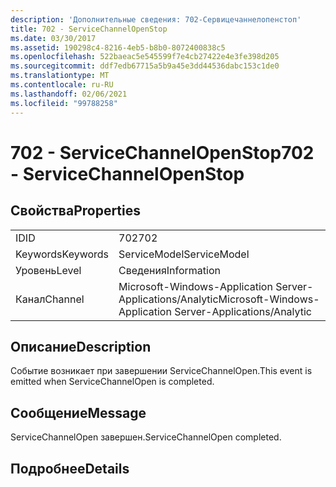 ```yaml
---
description: 'Дополнительные сведения: 702-Сервицечаннелопенстоп'
title: 702 - ServiceChannelOpenStop
ms.date: 03/30/2017
ms.assetid: 190298c4-8216-4eb5-b8b0-8072400838c5
ms.openlocfilehash: 522baeac5e545599f7e4cb27422e4e3fe398d205
ms.sourcegitcommit: ddf7edb67715a5b9a45e3dd44536dabc153c1de0
ms.translationtype: MT
ms.contentlocale: ru-RU
ms.lasthandoff: 02/06/2021
ms.locfileid: "99788258"
---
```

# <a name="702---servicechannelopenstop"></a><span data-ttu-id="05b90-103">702 - ServiceChannelOpenStop</span><span class="sxs-lookup"><span data-stu-id="05b90-103">702 - ServiceChannelOpenStop</span></span>

## <a name="properties"></a><span data-ttu-id="05b90-104">Свойства</span><span class="sxs-lookup"><span data-stu-id="05b90-104">Properties</span></span>  
  
|||  
|-|-|  
|<span data-ttu-id="05b90-105">ID</span><span class="sxs-lookup"><span data-stu-id="05b90-105">ID</span></span>|<span data-ttu-id="05b90-106">702</span><span class="sxs-lookup"><span data-stu-id="05b90-106">702</span></span>|  
|<span data-ttu-id="05b90-107">Keywords</span><span class="sxs-lookup"><span data-stu-id="05b90-107">Keywords</span></span>|<span data-ttu-id="05b90-108">ServiceModel</span><span class="sxs-lookup"><span data-stu-id="05b90-108">ServiceModel</span></span>|  
|<span data-ttu-id="05b90-109">Уровень</span><span class="sxs-lookup"><span data-stu-id="05b90-109">Level</span></span>|<span data-ttu-id="05b90-110">Сведения</span><span class="sxs-lookup"><span data-stu-id="05b90-110">Information</span></span>|  
|<span data-ttu-id="05b90-111">Канал</span><span class="sxs-lookup"><span data-stu-id="05b90-111">Channel</span></span>|<span data-ttu-id="05b90-112">Microsoft-Windows-Application Server-Applications/Analytic</span><span class="sxs-lookup"><span data-stu-id="05b90-112">Microsoft-Windows-Application Server-Applications/Analytic</span></span>|  
  
## <a name="description"></a><span data-ttu-id="05b90-113">Описание</span><span class="sxs-lookup"><span data-stu-id="05b90-113">Description</span></span>  

 <span data-ttu-id="05b90-114">Событие возникает при завершении ServiceChannelOpen.</span><span class="sxs-lookup"><span data-stu-id="05b90-114">This event is emitted when ServiceChannelOpen is completed.</span></span>  
  
## <a name="message"></a><span data-ttu-id="05b90-115">Сообщение</span><span class="sxs-lookup"><span data-stu-id="05b90-115">Message</span></span>  

 <span data-ttu-id="05b90-116">ServiceChannelOpen завершен.</span><span class="sxs-lookup"><span data-stu-id="05b90-116">ServiceChannelOpen completed.</span></span>  
  
## <a name="details"></a><span data-ttu-id="05b90-117">Подробнее</span><span class="sxs-lookup"><span data-stu-id="05b90-117">Details</span></span>
